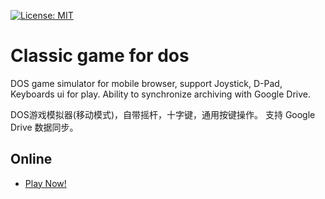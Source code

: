 [![License: MIT](https://img.shields.io/badge/License-MIT-yellow.svg)](https://opensource.org/licenses/MIT)

# Classic game for dos

DOS game simulator for mobile browser, support Joystick, D-Pad, Keyboards ui for play.
Ability to synchronize archiving with Google Drive.

DOS游戏模拟器(移动模式)，自带摇杆，十字键，通用按键操作。
支持 Google Drive 数据同步。

## Online

- [Play Now!](https://davidkk.github.io/simu-dos/)
